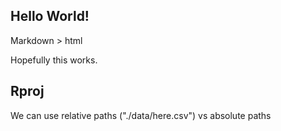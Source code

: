 ## Hello World!

Markdown > html

Hopefully this works. 

## Rproj

We can use relative paths ("./data/here.csv") vs absolute paths 